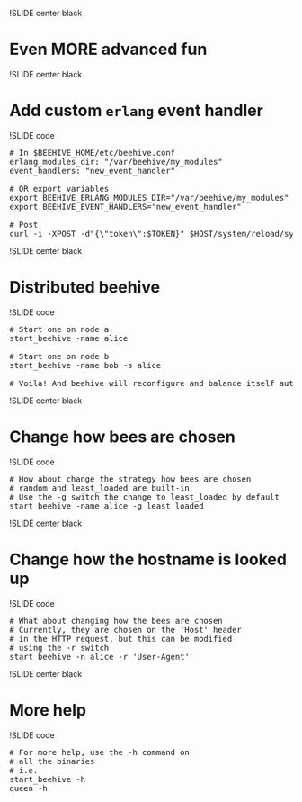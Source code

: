 !SLIDE center black
# Even MORE advanced fun #

!SLIDE center black
# Add custom `erlang` event handler

!SLIDE code
<pre class="sunburst"><span class="Comment"><span class="Comment">#</span> In $BEEHIVE_HOME/etc/beehive.conf</span>&#x000A;erlang_modules_dir: <span class="String"><span class="String">&quot;</span>/var/beehive/my_modules<span class="String">&quot;</span></span>&#x000A;event_handlers: <span class="String"><span class="String">&quot;</span>new_event_handler<span class="String">&quot;</span></span>&#x000A;&#x000A;<span class="Comment"><span class="Comment">#</span> OR export variables</span>&#x000A;<span class="Storage">export</span> BEEHIVE_ERLANG_MODULES_DIR=<span class="String"><span class="String">&quot;</span>/var/beehive/my_modules<span class="String">&quot;</span></span>&#x000A;<span class="Storage">export</span> BEEHIVE_EVENT_HANDLERS=<span class="String"><span class="String">&quot;</span>new_event_handler<span class="String">&quot;</span></span>&#x000A;&#x000A;<span class="Comment"><span class="Comment">#</span> Post</span>&#x000A;curl -i -XPOST -d<span class="String"><span class="String">&quot;</span>{<span class="Constant">\&quot;</span>token<span class="Constant">\&quot;</span>:<span class="Variable"><span class="Variable">$</span>TOKEN</span>}<span class="String">&quot;</span></span> <span class="Variable"><span class="Variable">$</span>HOST</span>/system/reload/system</pre>

!SLIDE center black
# Distributed beehive #

!SLIDE code
<pre class="sunburst"><span class="Comment"><span class="Comment">#</span> Start one on node a</span>&#x000A;start_beehive -name alice&#x000A;&#x000A;<span class="Comment"><span class="Comment">#</span> Start one on node b</span>&#x000A;start_beehive -name bob -s alice&#x000A;&#x000A;<span class="Comment"><span class="Comment">#</span> Voila! And beehive will reconfigure and balance itself automagically</span></pre>

!SLIDE center black
# Change how bees are chosen #

!SLIDE code
<pre class="sunburst"><span class="Comment"><span class="Comment">#</span> How about change the strategy how bees are chosen</span>&#x000A;<span class="Comment"><span class="Comment">#</span> random and least_loaded are built-in</span>&#x000A;<span class="Comment"><span class="Comment">#</span> Use the -g switch the change to least_loaded by default</span>&#x000A;start_beehive -name alice -g least_loaded</pre>

!SLIDE center black
# Change how the hostname is looked up #

!SLIDE code
<pre class="sunburst"><span class="Comment"><span class="Comment">#</span> What about changing how the bees are chosen</span>&#x000A;<span class="Comment"><span class="Comment">#</span> Currently, they are chosen on the 'Host' header</span>&#x000A;<span class="Comment"><span class="Comment">#</span> in the HTTP request, but this can be modified</span>&#x000A;<span class="Comment"><span class="Comment">#</span> using the -r switch</span>&#x000A;start_beehive -n alice -r <span class="String"><span class="String">'</span>User-Agent<span class="String">'</span></span></pre>

!SLIDE center black
# More help #

!SLIDE code
<pre class="sunburst"><span class="Comment"><span class="Comment">#</span> For more help, use the -h command on</span>&#x000A;<span class="Comment"><span class="Comment">#</span> all the binaries</span>&#x000A;<span class="Comment"><span class="Comment">#</span> i.e.</span>&#x000A;start_beehive -h&#x000A;queen -h</pre>

